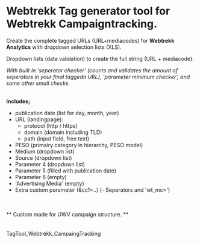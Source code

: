 
# Webtrekk Tag generator tool for Webtrekk Campaigntracking. # 
Create the complete tagged URLs (URL+mediacodes) for **Webtrekk Analytics** with dropdown selection lists (XLS).

Dropdown lists (data validation) to create the full string (URL + mediacode).

*With built in 'seperator checker' (counts and validates the amount of seperators in your final taggedn URL),
'parameter minimum checker', and some other small checks.*
</br>
</br>

**Includes;**
- publication date (list for day, month, year)
- URL (landingpage):
   - protocol (http / https)
   - domain (domain including TLD)
   - path (input field, free text)
- PESO (primairy category in hierarchy, PESO model)
- Medium (dropdown list)
- Source (dropdown list)
- Parameter 4 (dropdown list)
- Parameter 5 (filled with publication date)
- Parameter 6 (empty)
- 'Advertising Media' (empty)
- Extra custom parameter (&cc1=..)
(- Seperators and 'wt_mc=')</br>
</br>
</br>
** Custom made for UWV campaign structure. ** </br>
</br>
</br>
TagTool_Webtrekk_CampaingTracking
